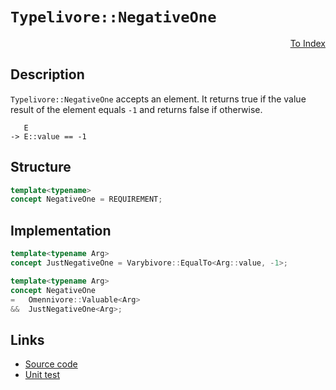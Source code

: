 <!-- Copyright 2024 Feng Mofan
SPDX-License-Identifier: Apache-2.0 -->

# `Typelivore::NegativeOne`

<p style='text-align: right;'><a href="../../concepts.md#typelivore-negative-one">To Index</a></p>

## Description

`Typelivore::NegativeOne` accepts an element.
It returns true if the value result of the element equals `-1` and returns false if otherwise.

<pre><code>   E
-> E::value == -1</code></pre>

## Structure

```C++
template<typename>
concept NegativeOne = REQUIREMENT;
```

## Implementation

```C++
template<typename Arg>
concept JustNegativeOne = Varybivore::EqualTo<Arg::value, -1>;

template<typename Arg>
concept NegativeOne
=   Omennivore::Valuable<Arg>
&&  JustNegativeOne<Arg>;
```

## Links

- [Source code](../../../../conceptrodon/typelivore/concepts/negative_one.hpp)
- [Unit test](../../../../tests/unit/concepts/typelivore/negative_one.test.hpp)
